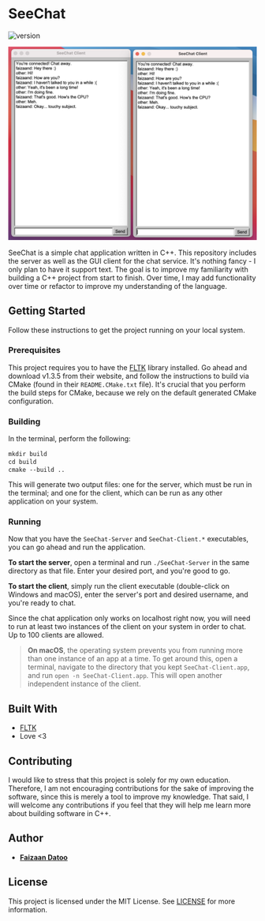 # SeeChat
![version](https://img.shields.io/badge/version-0.0.1-green)

![demo](media/demo.png)

SeeChat is a simple chat application written in C++. This repository includes the server as well as the GUI client for the chat service. It's nothing fancy - I only plan to have it support text. The goal is to improve my familiarity with building a C++ project from start to finish. Over time, I may add functionality over time or refactor to improve my understanding of the language.

## Getting Started
Follow these instructions to get the project running on your local system.

### Prerequisites
This project requires you to have the [FLTK](https://www.fltk.org) library installed. Go ahead and download v1.3.5 from their website, and follow the instructions to build via CMake (found in their `README.CMake.txt` file). It's crucial that you perform the build steps for CMake, because we rely on the default generated CMake configuration.

### Building
In the terminal, perform the following: 
```shell
mkdir build
cd build
cmake --build ..
```

This will generate two output files: one for the server, which must be run in the terminal; and one for the client, which can be run as any other application on your system.

### Running
Now that you have the `SeeChat-Server` and `SeeChat-Client.*` executables, you can go ahead and run the application.

**To start the server**, open a terminal and run `./SeeChat-Server` in the same directory as that file. Enter your desired port, and you're good to go.

**To start the client**, simply run the client executable (double-click on Windows and macOS), enter the server's port and desired username, and you're ready to chat. 

Since the chat application only works on localhost right now, you will need to run at least two instances of the client on your system in order to chat. Up to 100 clients are allowed.

> **On macOS**, the operating system prevents you from running more than one instance of an app at a time. To get around this, open a terminal, navigate to the directory that you kept `SeeChat-Client.app`, and run `open -n SeeChat-Client.app`. This will open another independent instance of the client.

## Built With
* [FLTK](https://www.fltk.org)
* Love <3

## Contributing
I would like to stress that this project is solely for my own education. Therefore, I am not encouraging contributions for the sake of improving the software, since this is merely a tool to improve my knowledge. That said, I will welcome any contributions if you feel that they will help me learn more about building software in C++. 

## Author
* [**Faizaan Datoo**](https://faizaan.dev) 

## License
This project is licensed under the MIT License. See [LICENSE](LICENSE) for more information.
